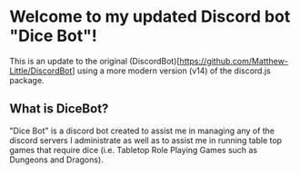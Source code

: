 # Welcome to my updated Discord bot "Dice Bot"!
This is an update to the original (DiscordBot)[https://github.com/Matthew-Little/DiscordBot] using a more modern version (v14) of the discord.js package.

## What is DiceBot?
"Dice Bot" is a discord bot created to assist me in managing any of the discord servers I administrate as well as to assist me in running table top games that require dice (i.e. Tabletop Role Playing Games such as Dungeons and Dragons).